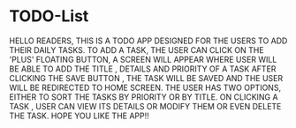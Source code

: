 # TODO-List
HELLO READERS,
THIS IS A TODO APP DESIGNED FOR THE USERS TO ADD THEIR DAILY TASKS.
TO ADD A TASK, THE USER CAN CLICK ON THE 'PLUS' FLOATING BUTTON, A SCREEN WILL APPEAR WHERE USER WILL BE ABLE TO ADD THE TITLE , DETAILS AND PRIORITY OF A TASK
AFTER CLICKING THE SAVE BUTTON , THE TASK WILL BE SAVED AND THE USER WILL BE REDIRECTED TO HOME SCREEN.
THE USER HAS TWO OPTIONS, EITHER TO SORT THE TASKS BY PRIORITY OR BY TITLE.
ON CLICKING A TASK , USER CAN VIEW ITS DETAILS OR MODIFY THEM OR EVEN DELETE THE TASK.
HOPE YOU LIKE THE APP!!
